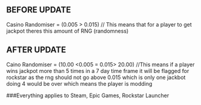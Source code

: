 ## BEFORE UPDATE
Casino Randomiser = (0.005 > 0.015) // This means that for a player to get jackpot theres this amount of RNG (randomness)

## AFTER UPDATE
Caino Randomiser = (10.00 <0.005 = 0.015> 20.00)
//This means if a player wins jackpot more than 5 times in a 7 day time frame it will be flagged for rockstar as the rng should not go above 0.015 which is only one jackbot doing 4 would be over which means the player is modding 

###Everything applies to Steam, Epic Games, Rockstar Launcher
